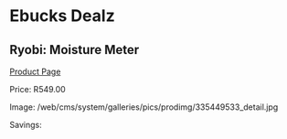 
# Ebucks Dealz
## Ryobi: Moisture Meter
[Product Page](https://www.ebucks.com/web/shop/productSelected.do?prodId=335449533&catId=370101825)

Price: R549.00

Image: /web/cms/system/galleries/pics/prodimg/335449533_detail.jpg

Savings: 


	